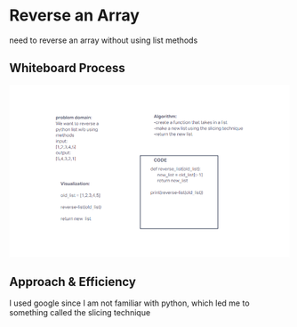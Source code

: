 # Reverse an Array
need to reverse an array without using list methods

## Whiteboard Process

![whiteboard for array reverse](reverse-list.png)

## Approach & Efficiency
I used google since I am not familiar with python, which led me to something called the slicing technique
